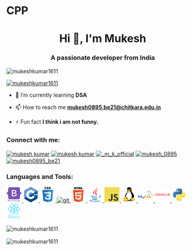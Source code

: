 # CPP
<h1 align="center">Hi 👋, I'm Mukesh</h1>
<h3 align="center">A passionate developer from India</h3>

<p align="left"> <img src="https://komarev.com/ghpvc/?username=mukeshkumar1611&label=Profile%20views&color=0e75b6&style=flat" alt="mukeshkumar1611" /> </p>

<p align="left"> <a href="https://github.com/ryo-ma/github-profile-trophy"><img src="https://github-profile-trophy.vercel.app/?username=mukeshkumar1611" alt="mukeshkumar1611" /></a> </p>

- 🌱 I’m currently learning **DSA**

- 📫 How to reach me **mukesh0895.be21@chitkara.edu.in**

- ⚡ Fun fact **I think i am not funny.**

<h3 align="left">Connect with me:</h3>
<p align="left">
<a href="[[https://linkedin.com/in/mukesh kumar](https://www.linkedin.com/in/mukesh-kumar-85530722b/)r](https://www.linkedin.com/in/mukesh-kumar-85530722b/)" target="blank"><img align="center" src="https://raw.githubusercontent.com/rahuldkjain/github-profile-readme-generator/master/src/images/icons/Social/linked-in-alt.svg" alt="mukesh kumar" height="30" width="40" /></a>
<a href="https://fb.com/mukesh kumar" target="blank"><img align="center" src="https://raw.githubusercontent.com/rahuldkjain/github-profile-readme-generator/master/src/images/icons/Social/facebook.svg" alt="mukesh kumar" height="30" width="40" /></a>
<a href="https://instagram.com/_m_k_official" target="blank"><img align="center" src="https://raw.githubusercontent.com/rahuldkjain/github-profile-readme-generator/master/src/images/icons/Social/instagram.svg" alt="_m_k_official" height="30" width="40" /></a>
<a href="https://www.codechef.com/users/mukesh_0895" target="blank"><img align="center" src="https://cdn.jsdelivr.net/npm/simple-icons@3.1.0/icons/codechef.svg" alt="mukesh_0895" height="30" width="40" /></a>
<a href="https://www.hackerrank.com/mukesh0895_be21" target="blank"><img align="center" src="https://raw.githubusercontent.com/rahuldkjain/github-profile-readme-generator/master/src/images/icons/Social/hackerrank.svg" alt="mukesh0895_be21" height="30" width="40" /></a>
</p>

<h3 align="left">Languages and Tools:</h3>
<p align="left"> <a href="https://getbootstrap.com" target="_blank" rel="noreferrer"> <img src="https://raw.githubusercontent.com/devicons/devicon/master/icons/bootstrap/bootstrap-plain-wordmark.svg" alt="bootstrap" width="40" height="40"/> </a> <a href="https://www.w3schools.com/cpp/" target="_blank" rel="noreferrer"> <img src="https://raw.githubusercontent.com/devicons/devicon/master/icons/cplusplus/cplusplus-original.svg" alt="cplusplus" width="40" height="40"/> </a> <a href="https://www.w3schools.com/css/" target="_blank" rel="noreferrer"> <img src="https://raw.githubusercontent.com/devicons/devicon/master/icons/css3/css3-original-wordmark.svg" alt="css3" width="40" height="40"/> </a> <a href="https://git-scm.com/" target="_blank" rel="noreferrer"> <img src="https://www.vectorlogo.zone/logos/git-scm/git-scm-icon.svg" alt="git" width="40" height="40"/> </a> <a href="https://www.w3.org/html/" target="_blank" rel="noreferrer"> <img src="https://raw.githubusercontent.com/devicons/devicon/master/icons/html5/html5-original-wordmark.svg" alt="html5" width="40" height="40"/> </a> <a href="https://www.java.com" target="_blank" rel="noreferrer"> <img src="https://raw.githubusercontent.com/devicons/devicon/master/icons/java/java-original.svg" alt="java" width="40" height="40"/> </a> <a href="https://developer.mozilla.org/en-US/docs/Web/JavaScript" target="_blank" rel="noreferrer"> <img src="https://raw.githubusercontent.com/devicons/devicon/master/icons/javascript/javascript-original.svg" alt="javascript" width="40" height="40"/> </a> <a href="https://www.linux.org/" target="_blank" rel="noreferrer"> <img src="https://raw.githubusercontent.com/devicons/devicon/master/icons/linux/linux-original.svg" alt="linux" width="40" height="40"/> </a> <a href="https://www.mysql.com/" target="_blank" rel="noreferrer"> <img src="https://raw.githubusercontent.com/devicons/devicon/master/icons/mysql/mysql-original-wordmark.svg" alt="mysql" width="40" height="40"/> </a> <a href="https://www.oracle.com/" target="_blank" rel="noreferrer"> <img src="https://raw.githubusercontent.com/devicons/devicon/master/icons/oracle/oracle-original.svg" alt="oracle" width="40" height="40"/> </a> <a href="https://www.python.org" target="_blank" rel="noreferrer"> <img src="https://raw.githubusercontent.com/devicons/devicon/master/icons/python/python-original.svg" alt="python" width="40" height="40"/> </a> 
  <a href="https://reactjs.org/" target="_blank" rel="noreferrer"> <img src="https://raw.githubusercontent.com/devicons/devicon/master/icons/react/react-original-wordmark.svg" alt="react" width="40" height="40"/> </a> </p>

<p><img align="center" src="https://github-readme-stats.vercel.app/api/top-langs?username=mukeshkumar1611&show_icons=true&locale=en&layout=compact" alt="mukeshkumar1611" /></p>

<p><img align="center" src="https://github-readme-streak-stats.herokuapp.com/?user=mukeshkumar1611&" alt="mukeshkumar1611" /></p>
